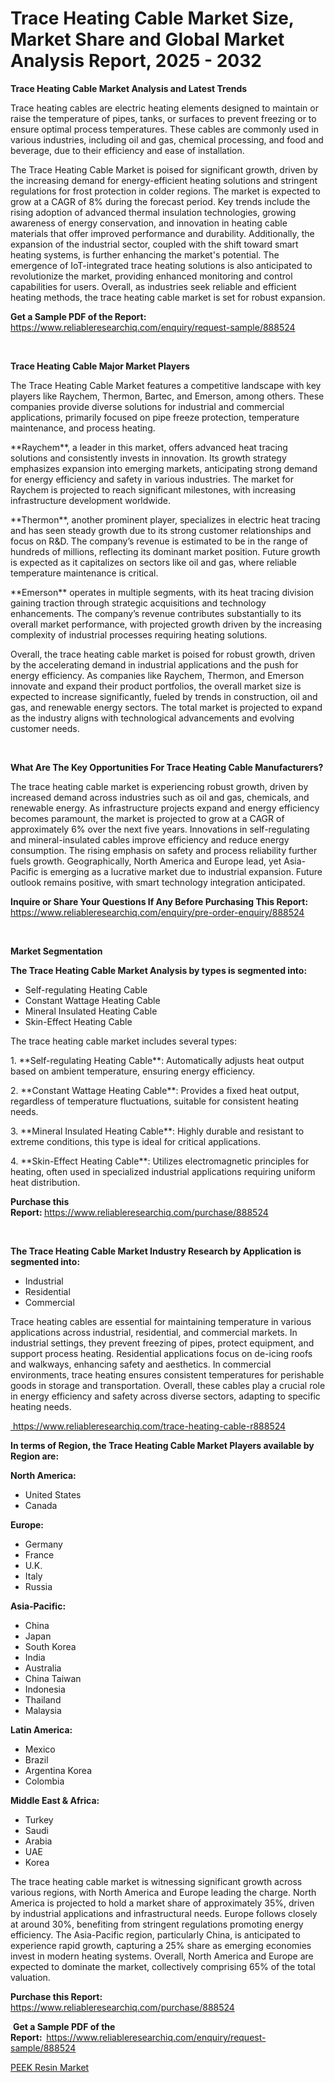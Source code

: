 <p><h1>Trace Heating Cable Market Size, Market Share and Global Market Analysis Report, 2025 - 2032</h1></p><p><strong>Trace Heating Cable Market Analysis and Latest Trends</strong></p>
<p><p>Trace heating cables are electric heating elements designed to maintain or raise the temperature of pipes, tanks, or surfaces to prevent freezing or to ensure optimal process temperatures. These cables are commonly used in various industries, including oil and gas, chemical processing, and food and beverage, due to their efficiency and ease of installation.</p><p>The Trace Heating Cable Market is poised for significant growth, driven by the increasing demand for energy-efficient heating solutions and stringent regulations for frost protection in colder regions. The market is expected to grow at a CAGR of 8% during the forecast period. Key trends include the rising adoption of advanced thermal insulation technologies, growing awareness of energy conservation, and innovation in heating cable materials that offer improved performance and durability. Additionally, the expansion of the industrial sector, coupled with the shift toward smart heating systems, is further enhancing the market's potential. The emergence of IoT-integrated trace heating solutions is also anticipated to revolutionize the market, providing enhanced monitoring and control capabilities for users. Overall, as industries seek reliable and efficient heating methods, the trace heating cable market is set for robust expansion.</p></p>
<p><strong>Get a Sample PDF of the Report:&nbsp;</strong> <a href="https://www.reliableresearchiq.com/enquiry/request-sample/888524?utm_campaign=2284&utm_medium=2&utm_source=Github&utm_content=ia&utm_term=01042025&utm_id=trace-heating-cable">https://www.reliableresearchiq.com/enquiry/request-sample/888524</a></p>
<p>&nbsp;</p>
<p><strong>Trace Heating Cable Major Market Players</strong></p>
<p><p>The Trace Heating Cable Market features a competitive landscape with key players like Raychem, Thermon, Bartec, and Emerson, among others. These companies provide diverse solutions for industrial and commercial applications, primarily focused on pipe freeze protection, temperature maintenance, and process heating.</p><p>**Raychem**, a leader in this market, offers advanced heat tracing solutions and consistently invests in innovation. Its growth strategy emphasizes expansion into emerging markets, anticipating strong demand for energy efficiency and safety in various industries. The market for Raychem is projected to reach significant milestones, with increasing infrastructure development worldwide.</p><p>**Thermon**, another prominent player, specializes in electric heat tracing and has seen steady growth due to its strong customer relationships and focus on R&D. The company’s revenue is estimated to be in the range of hundreds of millions, reflecting its dominant market position. Future growth is expected as it capitalizes on sectors like oil and gas, where reliable temperature maintenance is critical.</p><p>**Emerson** operates in multiple segments, with its heat tracing division gaining traction through strategic acquisitions and technology enhancements. The company’s revenue contributes substantially to its overall market performance, with projected growth driven by the increasing complexity of industrial processes requiring heating solutions.</p><p>Overall, the trace heating cable market is poised for robust growth, driven by the accelerating demand in industrial applications and the push for energy efficiency. As companies like Raychem, Thermon, and Emerson innovate and expand their product portfolios, the overall market size is expected to increase significantly, fueled by trends in construction, oil and gas, and renewable energy sectors. The total market is projected to expand as the industry aligns with technological advancements and evolving customer needs.</p></p>
<p>&nbsp;</p>
<p><strong>What Are The Key Opportunities For Trace Heating Cable Manufacturers?</strong></p>
<p><p>The trace heating cable market is experiencing robust growth, driven by increased demand across industries such as oil and gas, chemicals, and renewable energy. As infrastructure projects expand and energy efficiency becomes paramount, the market is projected to grow at a CAGR of approximately 6% over the next five years. Innovations in self-regulating and mineral-insulated cables improve efficiency and reduce energy consumption. The rising emphasis on safety and process reliability further fuels growth. Geographically, North America and Europe lead, yet Asia-Pacific is emerging as a lucrative market due to industrial expansion. Future outlook remains positive, with smart technology integration anticipated.</p></p>
<p><strong>Inquire or Share Your Questions If Any Before Purchasing This Report:</strong> <a href="https://www.reliableresearchiq.com/enquiry/pre-order-enquiry/888524?utm_campaign=2284&utm_medium=2&utm_source=Github&utm_content=ia&utm_term=01042025&utm_id=trace-heating-cable">https://www.reliableresearchiq.com/enquiry/pre-order-enquiry/888524</a></p>
<p>&nbsp;</p>
<p><strong>Market Segmentation</strong></p>
<p><strong>The Trace Heating Cable Market Analysis by types is segmented into:</strong></p>
<p><ul><li>Self-regulating Heating Cable</li><li>Constant Wattage Heating Cable</li><li>Mineral Insulated Heating Cable</li><li>Skin-Effect Heating Cable</li></ul></p>
<p><p>The trace heating cable market includes several types: </p><p>1. **Self-regulating Heating Cable**: Automatically adjusts heat output based on ambient temperature, ensuring energy efficiency.</p><p>2. **Constant Wattage Heating Cable**: Provides a fixed heat output, regardless of temperature fluctuations, suitable for consistent heating needs.</p><p>3. **Mineral Insulated Heating Cable**: Highly durable and resistant to extreme conditions, this type is ideal for critical applications.</p><p>4. **Skin-Effect Heating Cable**: Utilizes electromagnetic principles for heating, often used in specialized industrial applications requiring uniform heat distribution.</p></p>
<p><strong>Purchase this Report:&nbsp;</strong><a href="https://www.reliableresearchiq.com/purchase/888524?utm_campaign=2284&utm_medium=2&utm_source=Github&utm_content=ia&utm_term=01042025&utm_id=trace-heating-cable">https://www.reliableresearchiq.com/purchase/888524</a></p>
<p>&nbsp;</p>
<p><strong>The Trace Heating Cable Market Industry Research by Application is segmented into:</strong></p>
<p><ul><li>Industrial</li><li>Residential</li><li>Commercial</li></ul></p>
<p><p>Trace heating cables are essential for maintaining temperature in various applications across industrial, residential, and commercial markets. In industrial settings, they prevent freezing of pipes, protect equipment, and support process heating. Residential applications focus on de-icing roofs and walkways, enhancing safety and aesthetics. In commercial environments, trace heating ensures consistent temperatures for perishable goods in storage and transportation. Overall, these cables play a crucial role in energy efficiency and safety across diverse sectors, adapting to specific heating needs.</p></p>
<p><a href="https://www.reliableresearchiq.com/trace-heating-cable-r888524?utm_campaign=2284&utm_medium=2&utm_source=Github&utm_content=ia&utm_term=01042025&utm_id=trace-heating-cable">&nbsp;https://www.reliableresearchiq.com/trace-heating-cable-r888524</a></p>
<p><strong>In terms of Region, the Trace Heating Cable Market Players available by Region are:</strong></p>
<p>
    <p> <strong> North America: </strong>
        <ul>
            <li>United States</li>
            <li>Canada</li>
        </ul>
        </p> 
    <p> <strong> Europe: </strong>
        <ul>
            <li>Germany</li>
            <li>France</li>
            <li>U.K.</li>
            <li>Italy</li>
            <li>Russia</li>
        </ul>
        </p> 
    <p> <strong> Asia-Pacific: </strong>
        <ul>
            <li>China</li>
            <li>Japan</li>
            <li>South Korea</li>
            <li>India</li>
            <li>Australia</li>
            <li>China Taiwan</li>
            <li>Indonesia</li>
            <li>Thailand</li>
            <li>Malaysia</li>
        </ul>
        </p> 
    <p> <strong> Latin America: </strong>
        <ul>
            <li>Mexico</li>
            <li>Brazil</li>
            <li>Argentina Korea</li>
            <li>Colombia</li>
        </ul>
        </p> 
    <p> <strong> Middle East & Africa: </strong>
        <ul>
            <li>Turkey</li>
            <li>Saudi</li>
            <li>Arabia</li>
            <li>UAE</li>
            <li>Korea</li>
        </ul>
    </p>
    </p>
<p><p>The trace heating cable market is witnessing significant growth across various regions, with North America and Europe leading the charge. North America is projected to hold a market share of approximately 35%, driven by industrial applications and infrastructural needs. Europe follows closely at around 30%, benefiting from stringent regulations promoting energy efficiency. The Asia-Pacific region, particularly China, is anticipated to experience rapid growth, capturing a 25% share as emerging economies invest in modern heating systems. Overall, North America and Europe are expected to dominate the market, collectively comprising 65% of the total valuation.</p></p>
<p><strong>Purchase this Report: </strong><a href="https://www.reliableresearchiq.com/purchase/888524?utm_campaign=2284&utm_medium=2&utm_source=Github&utm_content=ia&utm_term=01042025&utm_id=trace-heating-cable">https://www.reliableresearchiq.com/purchase/888524</a></p>
<p>&nbsp;<strong>Get a Sample PDF of the Report:&nbsp;&nbsp;</strong><a href="https://www.reliableresearchiq.com/enquiry/request-sample/888524?utm_campaign=2284&utm_medium=2&utm_source=Github&utm_content=ia&utm_term=01042025&utm_id=trace-heating-cable">https://www.reliableresearchiq.com/enquiry/request-sample/888524</a></p>
<p><strong></strong></p>
<p><p><a href="https://github.com/SanjidaMahmud54/Market-Research-Report-List-2/blob/main/peek-resin-market.md?utm_campaign=2284&utm_medium=2&utm_source=Github&utm_content=ia&utm_term=01042025&utm_id=trace-heating-cable">PEEK Resin Market</a></p></p>